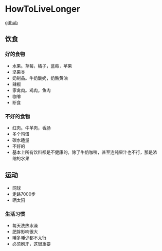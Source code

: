 # HowToLiveLonger

[github](https://github.com/geekan/HowToLiveLonger)

## 饮食

### 好的食物

- 水果。草莓，橘子，蓝莓，苹果
- 坚果类
- 奶制品。牛奶酸奶，奶酪黄油
- 辣椒
- 家禽肉。鸡肉，鱼肉
- 咖啡
- 断食

### 不好的食物

- 红肉。牛羊肉，香肠
- 多个鸡蛋
- 碳水适量
- 不好的
- 基本上所有饮料都是不健康的，除了牛奶咖啡，甚至连纯果汁也不行，那是浓缩的水果

## 运动

- 网球
- 走路7000步
- 晒太阳

### 生活习惯

- 每天洗热水澡
- 肥胖影响很大
- 睡多睡少都不太行
- 必须刷牙，这很重要